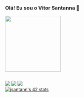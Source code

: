 ### Olá! Eu sou o Vitor Santanna 👋

<div>
  <a href="https://github.com/vitorsantanna2">
  <img height="180em" src="https://github-readme-stats.vercel.app/api?username=vitorsantanna2&show_icons=true&theme=dracula&include_all_commits=true&count_private=true"/>
</div>
      
##
  
<div> 
  <a href="https://instagram.com/vitor.santanna2" target="_blank"><img src="https://img.shields.io/badge/-Instagram-%23E4405F?style=for-the-badge&logo=instagram&logoColor=white" target="_blank"></a> 
  <a href = "mailto:vitorpython@gmail.com"><img src="https://img.shields.io/badge/-Gmail-%23333?style=for-the-badge&logo=gmail&logoColor=white" target="_blank"></a>
  <a href="https://www.linkedin.com/in/jo%C3%A3o-vitor-sant-anna-36a45510b/" target="_blank"><img src="https://img.shields.io/badge/-LinkedIn-%230077B5?style=for-the-badge&logo=linkedin&logoColor=white" target="_blank"></a> 
  <br>
</div>
  <a href="https://github.com/JaeSeoKim/badge42"><img src="https://badge42.vercel.app/api/v2/cl61zsh8w000609l388m067ei/stats?cursusId=21&coalitionId=undefined" alt="jsantann's 42 stats" /></a>
